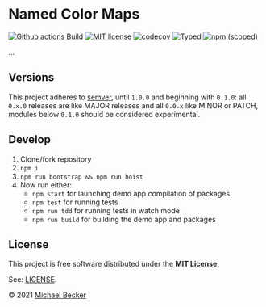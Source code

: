 # Named Color Maps

[![Github actions Build](https://github.com/elbakerino/named-color-maps/actions/workflows/blank.yml/badge.svg)](https://github.com/elbakerino/named-color-maps/actions)
[![MIT license](https://img.shields.io/npm/l/named-color-maps?style=flat-square)](https://github.com/elbakerino/named-color-maps/blob/master/LICENSE)
[![codecov](https://codecov.io/gh/elbakerino/named-color-maps/branch/main/graph/badge.svg?token=OX9UOZPMRF)](https://codecov.io/gh/elbakerino/named-color-maps)
![Typed](https://flat.badgen.net/badge/icon/Typed?icon=typescript&label&labelColor=blue&color=555555)
[![npm (scoped)](https://img.shields.io/npm/v/named-color-maps?style=flat-square)](https://www.npmjs.com/package/named-color-maps)

...

## Versions

This project adheres to [semver](https://semver.org/), until `1.0.0` and beginning with `0.1.0`: all `0.x.0` releases are like MAJOR releases and all `0.0.x` like MINOR or PATCH, modules below `0.1.0` should be considered experimental.

## Develop

1. Clone/fork repository
2. `npm i`
3. `npm run bootstrap && npm run hoist`
4. Now run either:
    - `npm start` for launching demo app compilation of packages
    - `npm test` for running tests
    - `npm run tdd` for running tests in watch mode
    - `npm run build` for building the demo app and packages

## License

This project is free software distributed under the **MIT License**.

See: [LICENSE](LICENSE).

© 2021 [Michael Becker](https://mlbr.xyz)
